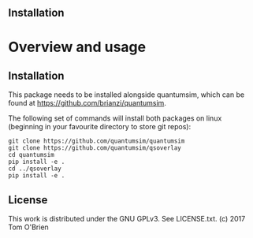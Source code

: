 Installation
------------


Overview and usage
==================

Installation
------------
This package needs to be installed alongside quantumsim, which can be found at https://github.com/brianzi/quantumsim.

The following set of commands will install both packages on linux (beginning in your favourite directory to store git repos):

```
git clone https://github.com/quantumsim/quantumsim
git clone https://github.com/quantumsim/qsoverlay
cd quantumsim
pip install -e .
cd ../qsoverlay
pip install -e .
```


License
-------

This work is distributed under the GNU GPLv3. See LICENSE.txt.
(c) 2017 Tom O'Brien
